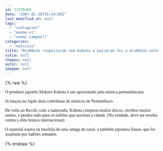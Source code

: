 ```yaml
---
id: 12376464
date: "2007-02-16T16:44:00Z"
last_modified_at: null
tags:
  - "inelegivel"
  - "maome-vi"
  - "naomi-campbell"
categories:
  - "noticias"
title: "N\u00e3o respeitaram nem Kubota e passaram foi a m\u00e3o nele!"
sutia: null
chapeu: null
autor: null
imagem: null
---
```

{% raw %}
<p><P><FONT face=Verdana>O produtor japonês Makoto Kubota é um apaixonado pela música pernambucana.</FONT></P></p>
<p><P><FONT face=Verdana>Já lançou no Japão duas coletâneas de músicos de Pernambuco. </FONT></P></p>
<p><P><FONT face=Verdana>De volta ao Recife, com a namorada, Kubota comprou muitos discos, recebeu muitos outros, e perdeu tudo para os ladrões que assolam a cidade. (Na verdade, deve ser revolta contra a elite branca internacional) </FONT></P></p>
<p><P><FONT face=Verdana>O material estava na mochila de uma amiga do casal, a também japonesa Sanae, que foi assaltada por ladrões armados.</FONT></P> </p>
{% endraw %}